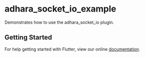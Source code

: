 # adhara_socket_io_example

Demonstrates how to use the adhara_socket_io plugin.

## Getting Started

For help getting started with Flutter, view our online
[documentation](https://flutter.io/).
